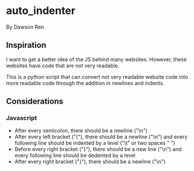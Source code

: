 # auto_indenter
By Dawson Ren

## Inspiration
I want to get a better idea of the JS behind many websites. However, these websites have code that are not very readable.

This is a python script that can convert not very readable website code into more readable code through the addition in newlines and indents.

## Considerations
### Javascript
* After every semicolon, there should be a newline ("\n")
* After every left bracket ("{"), there should be a newline ("\n") and every following line should be indented by a level ("\t" or two spaces " ")
* Before every right bracket ("}"), there should be a new line ("\n") and every following line should be dedented by a level
* After every right bracket ("}"), there should be a newline ("\n")
